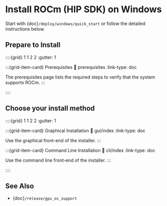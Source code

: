 # Install ROCm (HIP SDK) on Windows

Start with {doc}`/deploy/windows/quick_start` or follow the detailed
instructions below.

## Prepare to Install

::::{grid} 1 1 2 2
:gutter: 1

:::{grid-item-card} Prerequisites
:link: prerequisites
:link-type: doc

The prerequisites page lists the required steps to verify that the system
supports ROCm.
:::

::::

## Choose your install method

::::{grid} 1 1 2 2
:gutter: 1

:::{grid-item-card} Graphical Installation
:link: gui/index
:link-type: doc

Use the graphical front-end of the installer.
:::

:::{grid-item-card} Command Line Installation
:link: cli/index
:link-type: doc

Use the command line front-end of the installer.
:::

::::

## See Also

- {doc}`/release/gpu_os_support`
